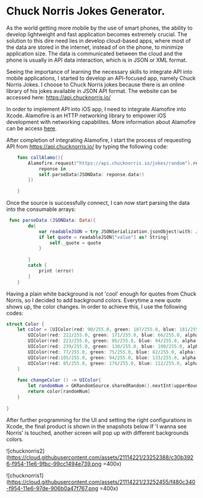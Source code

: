 # Chuck Norris Jokes Generator.

As the world getting more mobile by the use of smart phones, the ability to develop lightweight and fast application becomes extremely crucial. The solution to this dire need lies in develop cloud-based apps, where most of the data are stored in the internet, instead of on the phone, to minimize application size. The data is communicated between the cloud and the phone is usually in API data interaction, which is in JSON or XML format. 

Seeing the importance of learning the necessary skills to integrate API into mobile applications, I started to develop an API-focused app, namely Chuck Norris Jokes. I choose to Chuck Norris jokes because there is an online library of his jokes available in JSON API format. The website can be accessed here: <https://api.chucknorris.io/>

In order to implement API into iOS app, I need to integrate Alamofire into Xcode. Alamofire is an HTTP networking library to empower iOS development with networking capabilites. More information about Alamofire can be access [here](https://github.com/Alamofire/Alamofire).

After completion of integrating Alamofire, I start the process of requesting API from <https://api.chucknorris.io/> by typing the following code:

```swift
    func callAlamo(){
        Alamofire.request("https://api.chucknorris.io/jokes/random").responseJSON(completionHandler: {
            reponse in
            self.parseData(JSONData: reponse.data!)
        })
        
    }
```
Once the source is successfully connect, I can now start parsing the data into the consumable arrays:

```swift
 func parseData (JSONData: Data){
        do{
            var readableJSON = try JSONSerialization.jsonObject(with: JSONData, options: .mutableContainers) as! JSONStandard
            if let quote = readableJSON["value"] as? String{
                self._quote = quote
            }
            
        }
        catch {
            print (error)
        }
    }
```

Having a plain white background is not 'cool' enough for quotes from Chuck Norris, so I decided to add background colors. Everytime a new quote shows up, the color changes. In order to achieve this, I use the following codes:

```swift
struct Color {
    let color = [UIColor(red: 90/255.0, green: 187/255.0, blue: 181/255.0, alpha: 1.0), // teal color
        UIColor(red: 222/255.0, green: 171/255.0, blue: 66/255.0, alpha: 1.0), // yellow color
        UIColor(red: 223/255.0, green: 86/255.0, blue: 94/255.0, alpha: 1.0), // red color
        UIColor(red: 239/255.0, green: 130/255.0, blue: 100/255.0, alpha: 1.0), // orange color
        UIColor(red: 77/255.0, green: 75/255.0, blue: 82/255.0, alpha: 1.0), // dark color
        UIColor(red:105/255.0, green: 94/255.0, blue: 133/255.0, alpha: 1.0), // purple color
        UIColor(red: 85/255.0, green: 176/255.0, blue: 112/255.0, alpha: 1.0), // green color
    ]
    
    func changeColor () -> UIColor{
        let randomNum = GKRandomSource.sharedRandom().nextInt(upperBound: color.count)
        return color[randomNum]
    }
    
} 
```
After further programming for the UI and setting the right configurations in Xcode, the final product is shown in the snapshots below
If 'I wanna see Norris' is touched, another screen will pop up with different backgrounds colors.

![chucknorris2](https://cloud.githubusercontent.com/assets/21114221/23252388/c30b3926-f954-11e6-9fbc-99cc1494e739.png =400x)

![chucknorris1](https://cloud.githubusercontent.com/assets/21114221/23252455/f480c340-f954-11e6-97de-906b0a47f767.png =400x)
